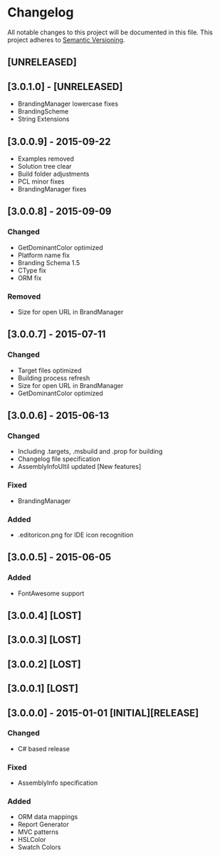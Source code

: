 # Changelog
All notable changes to this project will be documented in this file.
This project adheres to [Semantic Versioning](http://semver.org/).

## [UNRELEASED]

## [3.0.1.0] - [UNRELEASED]
- BrandingManager lowercase fixes
- BrandingScheme
- String Extensions

## [3.0.0.9] - 2015-09-22
- Examples removed
- Solution tree clear
- Build folder adjustments
- PCL minor fixes
- BrandingManager fixes

## [3.0.0.8] - 2015-09-09
### Changed
- GetDominantColor optimized
- Platform name fix
- Branding Schema 1.5
- CType fix
- ORM fix

### Removed
- Size for open URL in BrandManager

## [3.0.0.7] - 2015-07-11
### Changed
- Target files optimized
- Building process refresh
- Size for open URL in BrandManager
- GetDominantColor optimized

## [3.0.0.6] - 2015-06-13
### Changed
- Including .targets, .msbuild and .prop for building
- Changelog file specification
- AssemblyInfoUltil updated [New features]

### Fixed
- BrandingManager

### Added
- .editoricon.png for IDE icon recognition

## [3.0.0.5] - 2015-06-05
### Added
- FontAwesome support

## [3.0.0.4] [LOST]

## [3.0.0.3] [LOST]

## [3.0.0.2] [LOST]

## [3.0.0.1] [LOST]

## [3.0.0.0] - 2015-01-01 [INITIAL][RELEASE]
### Changed
- C# based release

### Fixed
- AssemblyInfo specification

### Added
- ORM data mappings
- Report Generator
- MVC patterns
- HSLColor
- Swatch Colors

